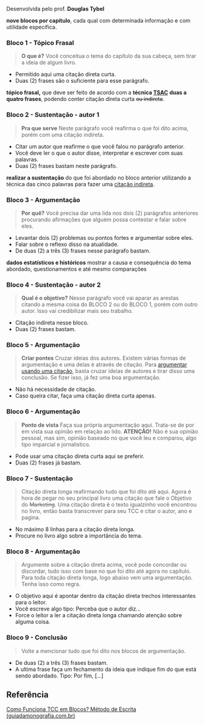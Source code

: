 Desenvolvida pelo prof. **Douglas Tybel**

**nove blocos por capítulo**, cada qual com determinada informação e com utilidade específica.


### Bloco 1 - **Tópico Frasal**
> **O que é?**
Você conceitua o tema do capítulo da sua cabeça, sem tirar a ideia de algum livro.
-   Permitido aqui uma citação direta curta.
-   Duas (2) frases são o suficiente para esse parágrafo.


**tópico frasal,** que deve ser feito de acordo com a **técnica [TSAC](http://guiadamonografia.com.br/como-funciona-tecnica-tsac/)**
**duas a quatro frases**, podendo conter citação direta curta ~~ou indireta~~.

### Bloco 2 - **Sustentação - autor 1**
> **Pra que serve**
> Neste parágrafo você reafirma o que foi dito acima, porém com uma citação indireta.
-   Citar um autor que reafirme o que você falou no parágrafo anterior.
-   Você deve ler o que o autor disse, interpretar e escrever com suas palavras.
-   Duas (2) frases bastam neste parágrafo.

**realizar a sustentação** do que foi abordado no bloco anterior
utilizando a técnica das cinco palavras para fazer uma [citação indireta](http://guiadamonografia.com.br/citacao-indireta-tecnica-5-palavras/).

### Bloco 3 - **Argumentação**
> **Por quê?**
Você precisa dar uma lida nos dois (2) parágrafos anteriores procurando afirmações que alguém possa contestar e falar sobre eles.
-   Levantar dois (2) problemas ou pontos fortes e argumentar sobre eles.
-   Falar sobre o reflexo disso na atualidade.
-   De duas (2) a três (3) frases nesse parágrafo bastam.

**dados estatísticos e históricos**
mostrar a causa e consequência do tema abordado, questionamentos e até mesmo comparações

### Bloco 4 - **Sustentação - autor 2**
> **Qual é o objetivo?**
Nesse parágrafo você vai aparar as arestas citando a mesma coisa do BLOCO 2 ou do BLOCO 1, porém com outro autor. Isso vai credibilizar mais seu trabalho.
-   Citação indireta nesse bloco.
-   Duas (2) frases bastam.

### **Bloco 5 - Argumentação**
> **Criar pontes**
Cruzar ideias dos autores.
Existem várias formas de argumentação e uma delas é através de citação. Para [argumentar usando uma citação](http://guiadamonografia.com.br/tipos-de-argumentacao-tcc-argumentar-com-citacao/), basta cruzar ideias de autores e tirar disso uma conclusão. Se fizer isso, já fez uma boa argumentação.
-   Não há necessidade de citação.
-   Caso queira citar, faça uma citação direta curta apenas.

### Bloco 6 - **Argumentação**
> **Ponto de vista**
Faça sua própria argumentação aqui. Trata-se de por em vista sua opinião em relação ao lido. **ATENÇÃO!** Não é sua opinião pessoal, mas sim, opinião baseado no que você leu e comparou, algo tipo imparcial e jornalistico.
-   Pode usar uma citação direta curta aqui se preferir.
-   Duas (2) frases já bastam.

### Bloco 7 - **Sustentação**
> Citação direta longa reafirmando tudo que foi dito até aqui.
> Agora é hora de pegar no seu principal livro uma citação que fale o Objetivo do ~~Marketing~~. Uma citação direta é o texto igualzinho você encontrou no livro, então basta transcrever para seu TCC e citar o autor, ano e pagina.
-   No máximo 8 linhas para a citação direta longa.
-   Procure no livro algo sobre a importância do tema.

### Bloco 8 - Argumentação
> Argumente sobre a citação direta acima, você pode concordar ou discordar, tudo isso com base no que foi dito até agora no capítulo.
> Para toda citação direta longa, logo abaixo vem uma argumentação. Tenha isso como regra.
-   O objetivo aqui é apontar dentro da citação direta trechos interessantes para o leitor.
-   Você escreve algo tipo: Perceba que o autor diz…
-   Force o leitor a ler a citação direta longa chamando atenção sobre alguma coisa.

### Bloco 9 - Conclusão
> Volte a mencionar tudo que foi dito nos blocos de argumentação.
-   De duas (2) a três (3) frases bastam.
-   A ultima frase faça um fechamento da ideia que indique fim do que está sendo abordado. Tipo: Por fim, \[…\]

## Referência
[Como Funciona TCC em Blocos? Método de Escrita (guiadamonografia.com.br)](https://guiadamonografia.com.br/como-funciona-tcc-em-blocos/)